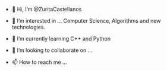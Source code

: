 - 👋 Hi, I’m @ZuritaCastellanos
- 👀 I’m interested in ...
Computer Science, Algorithms and new technologies.
- 🌱 I’m currently learning C++ and Python
- 💞️ I’m looking to collaborate on ...

- 📫 How to reach me ...

<!---
ZuritaCastellanos/ZuritaCastellanos is a ✨ special ✨ repository because its `README.md` (this file) appears on your GitHub profile.
You can click the Preview link to take a look at your changes.
--->
